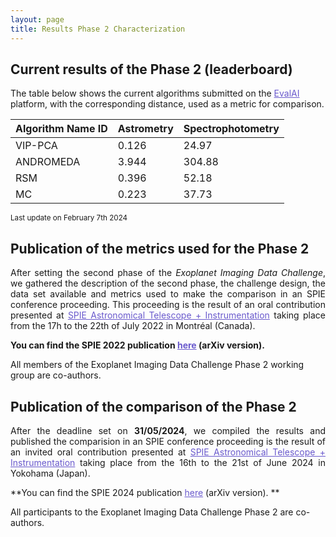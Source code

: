 ```yaml
---
layout: page
title: Results Phase 2 Characterization
---
```


<link rel="stylesheet" href="https://www.w3schools.com/w3css/4/w3.css">


## Current results of the Phase 2 (leaderboard)

The table below shows the current algorithms submitted on the <a href="https://eval.ai/web/challenges/challenge-page/1717/" style="text-decoration:underline;color:slateblue">EvalAI</a> platform, with the corresponding distance, used as a metric for comparison.

<link rel="stylesheet" href="https://www.w3schools.com/lib/w3-colors-2021.css">
<div class="w3-container">
  <table class="w3-table-all">
    <thead>
      <tr class="w3-2021-cerulean">
        <th>Algorithm Name ID</th>
        <th class="w3-center">Astrometry</th>
        <th class="w3-center">Spectrophotometry</th>
      </tr>
    </thead>
    <tr>
      <td>VIP-PCA</td>
      <td>0.126</td>
      <td>24.97</td>
    </tr>
    <tr>
      <td>ANDROMEDA</td>
      <td>3.944</td>
      <td>304.88</td>
    </tr>
    <tr>
      <td>RSM</td>
      <td>0.396</td>
      <td>52.18</td>
    </tr>
    <tr>
      <td>MC</td>
      <td>0.223</td>
      <td>37.73</td>
    </tr>
  </table>
</div>

<div class="w3-text-grey"><small>Last update on February 7th 2024</small></div>


## Publication of the metrics used for the Phase 2 

<p  style='text-align: justify;'>After setting the second phase of the <em>Exoplanet Imaging Data Challenge</em>, we gathered the description of the second phase, the challenge design, the data set available and metrics used to make the comparison in an SPIE conference proceeding. This proceeding is the result of an oral contribution presented at  
<a href="https://spie.org/conferences-and-exhibitions/astronomical-telescopes-and-instrumentation" style="text-decoration:underline;color:slateblue">SPIE Astronomical Telescope + Instrumentation</a> taking place from the 17h to the 22th of July 2022 in Montréal (Canada). </p>

**You can find the SPIE 2022 publication <a href="https://arxiv.org/pdf/2209.08120.pdf" style="text-decoration:underline;color:slateblue">here</a> (arXiv version).** 

All members of the Exoplanet Imaging Data Challenge Phase 2 working group are co-authors.


## Publication of the comparison of the Phase 2 

<p  style='text-align: justify;'> After the deadline set on <b>31/05/2024</b>, we compiled the results and published the comparision in an SPIE conference proceeding is the result of an invited oral contribution presented at  
<a href="https://spie.org/conferences-and-exhibitions/astronomical-telescopes-and-instrumentation" style="text-decoration:underline;color:slateblue">SPIE Astronomical Telescope + Instrumentation</a> taking place from the 16th to the 21st of June 2024 in Yokohama (Japan). </p>

**You can find the SPIE 2024 publication <a href="[https://arxiv.org/pdf/2209.08120.pdf](https://arxiv.org/pdf/2410.17636)" style="text-decoration:underline;color:slateblue">here</a> (arXiv version). **

All participants to the Exoplanet Imaging Data Challenge Phase 2 are co-authors.
